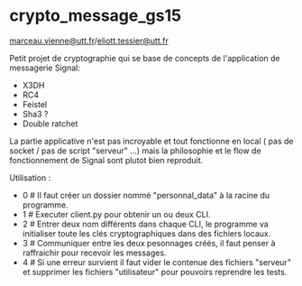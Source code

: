 # crypto_message_gs15

marceau.vienne@utt.fr/eliott.tessier@utt.fr

Petit projet de cryptographie qui se base de concepts de l'application de messagerie Signal:
- X3DH
- RC4
- Feistel
- Sha3 ?
- Double ratchet

La partie applicative n'est pas incroyable et tout fonctionne en local ( pas de socket / pas de script "serveur" ...) mais la philosophie et le flow de fonctionnement de Signal sont plutot bien reproduit.




Utilisation :
- 0 # Il faut créer un dossier nommé "personnal_data" à la racine du programme.
- 1 # Executer client.py pour obtenir un ou deux CLI.
- 2 # Entrer deux nom différents dans chaque CLI, le programme va initialiser toute les clés cryptographiques dans des fichiers locaux.
- 3 # Communiquer entre les deux pesonnages créés, il faut penser à raffraichir pour recevoir les messages.
- 4 # Si une erreur survient il faut vider le contenue des fichiers "serveur" et supprimer les fichiers "utilisateur" pour pouvoirs reprendre les tests.
